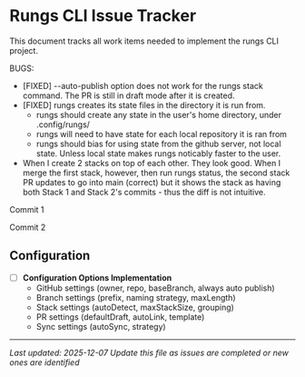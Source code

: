 # Rungs CLI Issue Tracker

This document tracks all work items needed to implement the rungs CLI project.

BUGS:
- [FIXED] --auto-publish option does not work for the rungs stack command. The PR is still in draft mode after it is created.
- [FIXED] rungs creates its state files in the directory it is run from.
  - rungs should create any state in the user's home directory, under .config/rungs/<state>
  - rungs will need to have state for each local repository it is ran from
  - rungs should bias for using state from the github server, not local state. Unless local state makes rungs noticably faster to the user. 
- When I create 2 stacks on top of each other. They look good. When I merge the first stack, however, then run rungs status, the second stack PR updates to go into main (correct) but it shows the stack as having both Stack 1 and Stack 2's commits - thus the diff is not intuitive.

Commit 1


Commit 2



## Configuration

- [ ] **Configuration Options Implementation**
  - GitHub settings (owner, repo, baseBranch, always auto publish)
  - Branch settings (prefix, naming strategy, maxLength)
  - Stack settings (autoDetect, maxStackSize, grouping)
  - PR settings (defaultDraft, autoLink, template)
  - Sync settings (autoSync, strategy)

---

*Last updated: 2025-12-07*
*Update this file as issues are completed or new ones are identified*
